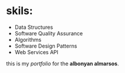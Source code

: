 # skils:
- Data Structures
- Software Quality Assurance
- Algorithms
- Software Design Patterns
- Web Services API

this is my *portfolio* for the __albonyan almarsos__.
